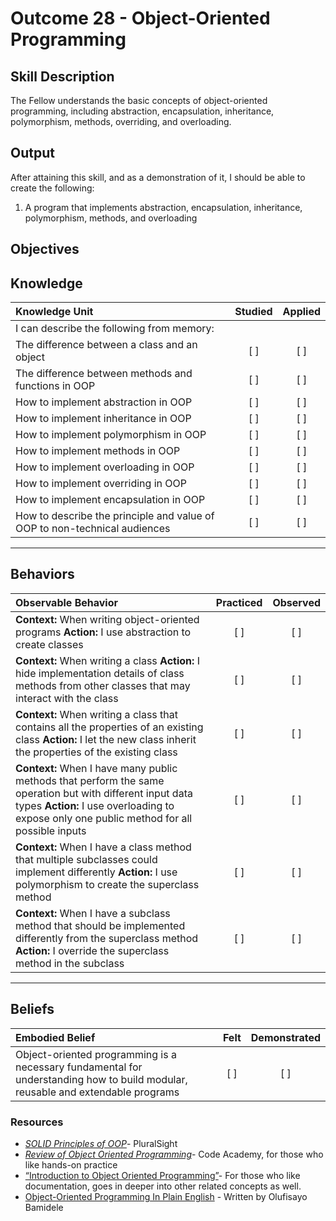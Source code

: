 # Outcome 28 - Object-Oriented Programming

**Skill Description**
----------
The Fellow understands the basic concepts of object-oriented programming, including abstraction, encapsulation, inheritance, polymorphism, methods, overriding, and overloading.

**Output**
----------
After attaining this skill, and as a demonstration of it, I should be able to create the following:

1. A program that implements abstraction, encapsulation, inheritance, polymorphism, methods, and overloading


**Objectives**
----------
## **Knowledge**


| Knowledge Unit   |      Studied      | Applied |
|:-------------|:------------------:|:--------:|
| I can describe the following from memory: | | |
| The difference between a class and an object | [ ] | [ ]  |
| The difference between methods and functions in OOP | [ ] | [ ]  |
| How to implement abstraction in OOP | [ ] | [ ]  |
| How to implement inheritance in OOP | [ ] | [ ]  |
| How to implement polymorphism in OOP | [ ] | [ ]  |
| How to implement methods in OOP | [ ] | [ ]  |
| How to implement overloading in OOP | [ ] | [ ]  |
| How to implement overriding in OOP | [ ] | [ ]  |
| How to implement encapsulation in OOP | [ ] | [ ]  |
| How to describe the principle and value of OOP to non-technical audiences | [ ] | [ ]  |



----------


## **Behaviors**

| Observable Behavior   |      Practiced      | Observed |
|:-------------|:------------------:|:--------:|
| **Context:** When writing object-oriented programs **Action:** I use abstraction to create classes | [ ] | [ ] |
| **Context:** When writing a class **Action:** I hide implementation details of class methods from other classes that may interact with the class | [ ] | [ ] |
| **Context:** When writing a class that contains all the properties of an existing class **Action:** I let the new class inherit the properties of the existing class | [ ] | [ ] |
| **Context:** When I have many public methods that perform the same operation but with different input data types **Action:** I use overloading to expose only one public method for all possible inputs  | [ ] | [ ] |
| **Context:** When I have a class method that multiple subclasses could implement differently **Action:** I use polymorphism to create the superclass method  | [ ] | [ ] |
| **Context:** When I have a subclass method that should be implemented differently from the superclass method **Action:** I override the superclass method in the subclass  | [ ] | [ ] |

----------


## **Beliefs**


| Embodied Belief   |      Felt      | Demonstrated |
|:-------------|:------------------:|:--------:|
| Object-oriented programming is a necessary fundamental for understanding how to build modular, reusable and extendable programs | [ ] | [ ] |

### Resources

- [_SOLID Principles of OOP_](https://app.pluralsight.com/library/courses/principles-oo-design/table-of-contents)- PluralSight 
- [_Review of Object Oriented Programming_](https://www.codecademy.com/courses/intro-to-object-oriented-programming/0/1)- Code Academy, for those who like hands-on practice
- [“Introduction to Object Oriented Programming”](https://www.codeproject.com/Articles/22769/Introduction-to-Object-Oriented-Programming-Concep)- For those who like documentation, goes in deeper into other related concepts as well. 
- [Object-Oriented Programming In Plain English](https://medium.com/backticks-tildes/object-oriented-programming-in-plain-english-2f8791badb92) - Written by Olufisayo Bamidele

